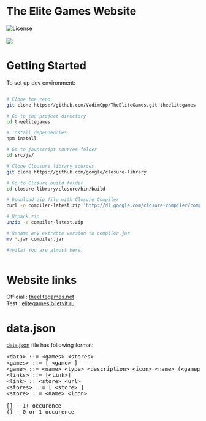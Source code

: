 # The Elite Games Website
<a href="http://opensource.org/licenses/MIT"><img src="https://camo.githubusercontent.com/576f25c78e59902f0c6ccfff81f0448ef660e90d/687474703a2f2f696d672e736869656c64732e696f2f62616467652f4c6963656e73652d4d49542d626c75652e737667" alt="License" data-canonical-src="http://img.shields.io/badge/License-MIT-blue.svg" style="max-width:100%;"></a>
<br><br>
![](https://raw.githubusercontent.com/VadimCpp/theelitegames.lc/master/src/img/theEliteGames.jpg)
# Getting Started

To set up dev environment:

```bash

# Clone the repo
git clone https://github.com/VadimCpp/TheEliteGames.git theelitegames

# Go to the project directory
cd theelitegames

# Install dependencies
npm install

# Go to javascript sources folder
cd src/js/

# Clone Clousure library sources
git clone https://github.com/google/closure-library

# Go to Closure build folder
cd closure-library/closure/bin/build

# Download zip file with Closure Compiler
curl -o compiler-latest.zip 'http://dl.google.com/closure-compiler/compiler-latest.zip'

# Unpack zip
unzip -a compiler-latest.zip

# Rename any extracte version to compiler.jar
mv *.jar compiler.jar

#Voila! You are almost here.



```

# Website links
Official : [theelitegames.net](http://theelitegames.net) <br>
Test : [elitegames.biletvit.ru](http://elitegames.biletvit.ru)
# data.json
[data.json](https://github.com/VadimCpp/TheEliteGames/blob/master/src/data/data.json) file has following format:
<pre>
&ltdata&gt ::= &ltgames&gt &ltstores&gt
&ltgames&gt ::= [ &ltgame&gt ]
&ltgame&gt ::= &ltname&gt &lttype&gt &ltdescription&gt &lticon&gt &ltname&gt (&ltgameplayImage&gt) (&ltyoutube&gt) &ltlinks&gt
&ltlinks&gt ::= [&ltlink&gt]
&ltlink&gt :: &ltstore&gt &lturl&gt
&ltstores&gt ::= [ &ltstore&gt ]
&ltstore&gt ::= &ltname&gt &lticon&gt

[] - 1+ occurence
() - 0 or 1 occurence
</pre>
